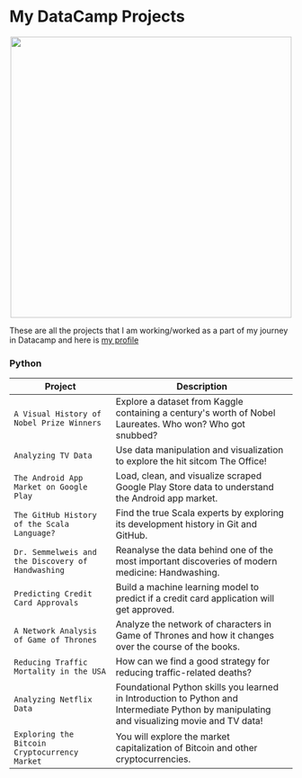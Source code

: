 # My DataCamp Projects

<p align="center"> 
<img src="https://www.datacamp.com/datacamp.png?v=20102020" width="500">
</p>

These are all the projects that I am working/worked as a part of my journey in Datacamp and here is [my profile](https://www.datacamp.com/profile/Gttz)

### Python
| Project | Description |
| --- | --- |
| `A Visual History of Nobel Prize Winners` | Explore a dataset from Kaggle containing a century's worth of Nobel Laureates. Who won? Who got snubbed? |
| `Analyzing TV Data` | Use data manipulation and visualization to explore the hit sitcom The Office! |
| `The Android App Market on Google Play` | Load, clean, and visualize scraped Google Play Store data to understand the Android app market. |
| `The GitHub History of the Scala Language?` | Find the true Scala experts by exploring its development history in Git and GitHub. |
| `Dr. Semmelweis and the Discovery of Handwashing` | Reanalyse the data behind one of the most important discoveries of modern medicine: Handwashing. |
| `Predicting Credit Card Approvals` | Build a machine learning model to predict if a credit card application will get approved. |
| `A Network Analysis of Game of Thrones` | Analyze the network of characters in Game of Thrones and how it changes over the course of the books. |
| `Reducing Traffic Mortality in the USA` | How can we find a good strategy for reducing traffic-related deaths? |
| `Analyzing Netflix Data` | Foundational Python skills you learned in Introduction to Python and Intermediate Python by manipulating and visualizing movie and TV data! |
| `Exploring the Bitcoin Cryptocurrency Market` | You will explore the market capitalization of Bitcoin and other cryptocurrencies. |
